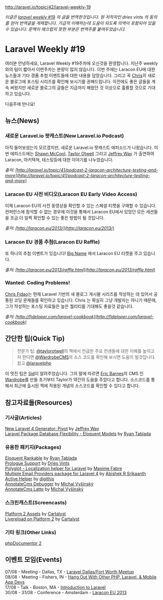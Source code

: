 http://laravel.io/topic/42/laravel-weekly-19

*이글은 [laravel weekly #19](http://laravel.io/topic/42/laravel-weekly-19) 의 글을 번역한것입니다. 원 저작자인 dries vints 의 동의를 얻어 번역글을 게제합니다. 가급적 이해하는데 도움이 되도록 의역이 포함되어 있을 수 있습니다. 문맥이 매끄럽지 못한 부분은 번역주를 붙여두었습니다.*

# Laravel Weekly #19

여러분 안녕하세요, Laravel Weekly #19주차에 오신것을 환영합니다. 지난주 weekly와의 텀이 짧아서 이번주차는 분량이 많지 않습니다. 이번 주에는 Laracon EU에 대한 뉴스들과 기타 경품 추첨 이벤트들에 대한 내용을 담았습니다. 
 그리고 꼭 [Chris](http://fideloper.com/)의 새로운 블로그에 포스팅 시리즈를 확인해 보시기를 권해드립니다. 이전에도 좋은 글들을 계속 써왔지만 새로운 블로그의 글들은 지금까지 해왔던 것 이상으로 훌륭할 것으로 기대하고 있습니다.

다음주에 만나요!

## 뉴스(News)

### 새로운 Laravel.io 팟캐스트(New Laravel.io Podcast)

 아직 들어보셨는지 모르겠지만, 새로운 Laravel.io 팟캐스트 에피소드가 나왔습니다. 이번 에피스드에는 [Shawn McCool](https://twitter.com/ShawnMcCool), [Taylor Otwell](https://twitter.com/taylorotwell) 그리고 [Jeffrey Way](https://twitter.com/jeffrey_way) 가 출연하여 Laracon, 아키텍쳐, 테스팅등에 대한 이야기를 나누었습니다.

*출처: [http://laravel.io/topic/41/podcast-2-laracon-architecture-testing-and-more](http://laravel.io/topic/41/podcast-2-laracon-architecture-testing-and-more)*

### Laracon EU 사전 비디오(Laracon EU Early Video Access)


 이제 Laracon EU의 사전 동영상을 확인할 수 있는 스페셜 티켓을 구매할 수 있습니다. 컨퍼런스에 참석할 수 없는 경우에 이것을 통해서 Laracon EU에서 있었던 모든 세션들을 조금 더 일찍 확인할 수 있는 좋은 방법이 될 것입니다. 

*출처: [http://laracon.eu/2013/](http://laracon.eu/2013/)*

### Laracon EU 경품 추첨(Laracon EU Raffle)

또 하나의 추첨 이벤트가 있습니다! [Big Name](http://heybigname.com/) 에서 Laracon EU 티켓을 주고 있습니다.

*출처: [http://laracon.eu/2013/raffle.html](http://laracon.eu/2013/raffle.html)*

### Wanted: Coding Problems!

[Chris Fidao](http://fideloper.com/)는 현재 Laravel 기반의 새 블로그 게시물 시리즈를 작성하는 데 있어서 공통된 코딩 문제들를 확인하고 있습니다. Chris 는 확실히 그냥 개발자는 아니기 때문에, 그가 작성하는 포스팅 자료들은 높은 퀄리티를 기대해도 좋을것 같습니다.

*출처: [http://fideloper.com/laravel-cookbook](http://fideloper.com/laravel-cookbook)*

## 간단한 팁(Quick Tip)

> 전문가 팁: [@taylorotwell](https://twitter.com/taylorotwell)의 책에서 언급한 주요 컨센들에 대한 이해를 높이고자 한다면 [@WardrobeCMS](https://twitter.com/WardrobeCMS)의 소스 코드를 확인해 보시면 도움이 될것입니다. 참고  [@laravelphp](https://twitter.com/laravelphp)

이 멋진 팁은 [Sid](https://twitter.com/koomai)이 알려주었습니다. 그의 말에 따르면 [Eric Barnes](https://twitter.com/ericlbarnes)의 CMS 인 [Wardrobe](http://wardrobecms.com/)를 만들 초기부터 Taylor가 약간의 도움을 주었다고 합니다. 소스코드를 통해서 최근에 출시된 책에 적용된 개념의 소스코드를 확인할 수 있다고 합니다. 

## 참고자료들(Resources)

### 기사글(Articles)

[New Laravel 4 Generator: Pivot](http://jeffrey-way.com/blog/2013/08/02/new-laravel-4-generator-pivot) by [Jeffrey Way](https://twitter.com/jeffrey_way)  
[Laravel Package Database Flexibility - Eloquent Models](http://ryantablada.com/post/laravel-package-database-flexibility-eloquent-models) by [Ryan Tablada](https://twitter.com/RyanTablada)  

### 유용한 패키지(Packages)

[Eloquent Rankable](https://github.com/rtablada/eloquentRankable) by [Ryan Tablada](https://twitter.com/RyanTablada)  
[Prologue Support](https://github.com/Prologue/Support) by [Dries Vints](https://twitter.com/driesvints)  
[Polyglot - Localization helper for Laravel](https://github.com/Anahkiasen/polyglot) by [Maxime Fabre](https://twitter.com/anahkiasen)  
[Multiple Email Providers package for Laravel 4](https://github.com/abishekrsrikaanth/mailto) by [Abishek R Srikaanth](https://github.com/abishekrsrikaanth)  
[Active Helper](https://github.com/digithis/activehelper) by [digithis](https://github.com/digithis)  
[AnnotateCms Debugger](https://github.com/annotatecms/debugger) by [Michal Vyšinský](https://github.com/annotatecms)  
[AnnotateCms Latte](https://github.com/annotatecms/latte) by [Michal Vyšinský](https://github.com/annotatecms)  

### 스크린캐스트(Screencasts)

[Platform 2 Assets](http://quick.as/bonfgg) by [Cartalyst](http://www.cartalyst.com/)  
[Livereload on Platform 2](http://quick.as/eadtgx) by [Cartalyst](http://www.cartalyst.com/)  

### 기타 링크(Other Links)

[phpDocumentor 2](https://github.com/phpDocumentor/phpDocumentor2/releases/tag/v2.0.0)

## 이벤트 모임(Events)

07/08 - Meeting - Dallas, TX - [Laravel Dallas/Fort Worth Meetup](http://www.meetup.com/laravel-dallas-fort-worth/)  
08/08 - Meeting - Fishers, IN - [Hang Out With Other PHP, Laravel, & Mobile App Devs](http://www.meetup.com/Laravel-Modern-Web-Apps-in-Carmel-Fishers-Indianapolis/events/128471462/)  
17/08 - Talk - Boston, MA - [Introduction to Laravel](http://www.northeastphp.org/talks/view/10/Introduction-to-Laravel)  
30/08 - 31/08 - Conference - Amsterdam - [Laracon EU 2013](http://laracon.eu/2013/)  